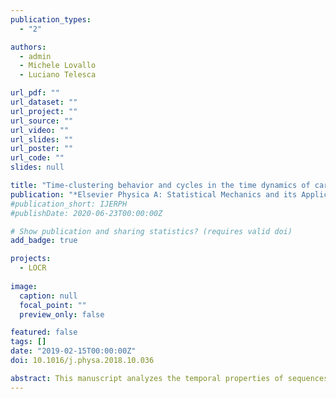 ```yaml
---
publication_types:
  - "2"

authors:
  - admin
  - Michele Lovallo
  - Luciano Telesca

url_pdf: ""
url_dataset: ""
url_project: ""
url_source: ""
url_video: ""
url_slides: ""
url_poster: ""
url_code: ""
slides: null

title: "Time-clustering behavior and cycles in the time dynamics of car accident sequences in Lebanon"
publication: "*Elsevier Physica A: Statistical Mechanics and its Applications*"
#publication_short: IJERPH
#publishDate: 2020-06-23T00:00:00Z

# Show publication and sharing statistics? (requires valid doi)
add_badge: true

projects:
  - LOCR
  
image:
  caption: null
  focal_point: ""
  preview_only: false

featured: false
tags: []
date: "2019-02-15T00:00:00Z"
doi: 10.1016/j.physa.2018.10.036

abstract: This manuscript analyzes the temporal properties of sequences of car accidents in Lebanon from 2015 to 2018, using data from the Lebanese Road Accident Platform (LRAP). The Allan Factor that is a well suited methodology for investigating the time-clustering in point processes, revealed that the car accidents occurred over the whole Lebanese territory are characterized by a significant scaling behavior for timescales larger than about 2 weeks, with a clear cyclic component at 1 day. The analysis performed on car accident sequences in some specific areas of Lebanon revealed the presence of cycles varying from 1 day to 2 weeks as a function of the distance from Beirut, the capital city of Lebanon.
---
```

